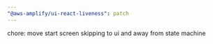```yaml
---
"@aws-amplify/ui-react-liveness": patch
---
```


chore: move start screen skipping to ui and away from state machine

